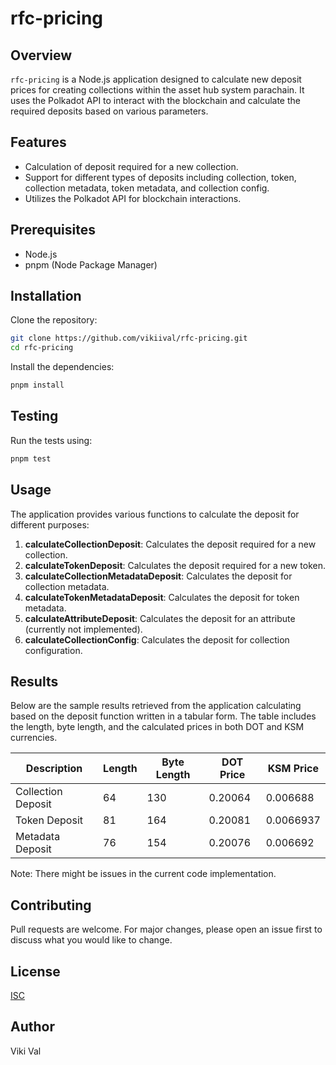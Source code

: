 # rfc-pricing

## Overview
`rfc-pricing` is a Node.js application designed to calculate new deposit prices for creating collections within the asset hub system parachain. It uses the Polkadot API to interact with the blockchain and calculate the required deposits based on various parameters.

## Features
- Calculation of deposit required for a new collection.
- Support for different types of deposits including collection, token, collection metadata, token metadata, and collection config.
- Utilizes the Polkadot API for blockchain interactions.

## Prerequisites
- Node.js
- pnpm (Node Package Manager)

## Installation

Clone the repository:

```bash
git clone https://github.com/vikiival/rfc-pricing.git
cd rfc-pricing
```

Install the dependencies:

```bash
pnpm install
```

## Testing

Run the tests using:

```bash
pnpm test
```

## Usage

The application provides various functions to calculate the deposit for different purposes:

1. **calculateCollectionDeposit**: Calculates the deposit required for a new collection.
2. **calculateTokenDeposit**: Calculates the deposit required for a new token.
3. **calculateCollectionMetadataDeposit**: Calculates the deposit for collection metadata.
4. **calculateTokenMetadataDeposit**: Calculates the deposit for token metadata.
5. **calculateAttributeDeposit**: Calculates the deposit for an attribute (currently not implemented).
6. **calculateCollectionConfig**: Calculates the deposit for collection configuration.

## Results

Below are the sample results retrieved from the application calculating based on the deposit function written in a tabular form. The table includes the length, byte length, and the calculated prices in both DOT and KSM currencies.

| Description           | Length | Byte Length | DOT Price | KSM Price |
|-----------------------|--------|-------------|-----------|-----------|
| Collection Deposit    | 64     | 130         | 0.20064   | 0.006688  |
| Token Deposit         | 81     | 164         | 0.20081   | 0.0066937 |
| Metadata Deposit      | 76     | 154         | 0.20076   | 0.006692  |

Note: There might be issues in the current code implementation.

## Contributing

Pull requests are welcome. For major changes, please open an issue first to discuss what you would like to change.

## License
[ISC](https://opensource.org/licenses/ISC)

## Author
Viki Val